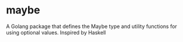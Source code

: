 # maybe
A Golang package that defines the Maybe type and utility functions for using optional values. Inspired by Haskell
